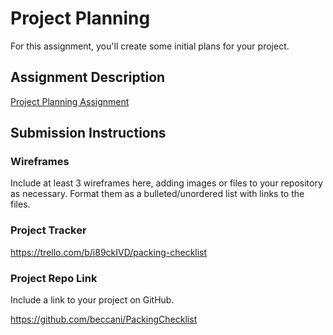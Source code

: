 # Project Planning
For this assignment, you'll create some initial plans for your project.

## Assignment Description
[Project Planning Assignment](https://education.launchcode.org/liftoff/modules/assignments/project-planning)

## Submission Instructions

### Wireframes

Include at least 3 wireframes here, adding images or files to your repository as necessary. Format them as a bulleted/unordered list with links to the files.

### Project Tracker

https://trello.com/b/i89ckIVD/packing-checklist

### Project Repo Link

Include a link to your project on GitHub.

https://github.com/beccani/PackingChecklist

